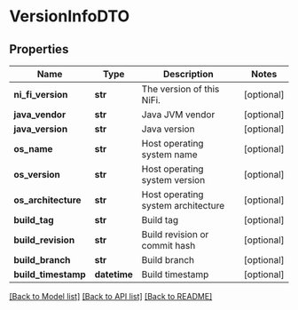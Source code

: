 # VersionInfoDTO

## Properties
Name | Type | Description | Notes
------------ | ------------- | ------------- | -------------
**ni_fi_version** | **str** | The version of this NiFi. | [optional] 
**java_vendor** | **str** | Java JVM vendor | [optional] 
**java_version** | **str** | Java version | [optional] 
**os_name** | **str** | Host operating system name | [optional] 
**os_version** | **str** | Host operating system version | [optional] 
**os_architecture** | **str** | Host operating system architecture | [optional] 
**build_tag** | **str** | Build tag | [optional] 
**build_revision** | **str** | Build revision or commit hash | [optional] 
**build_branch** | **str** | Build branch | [optional] 
**build_timestamp** | **datetime** | Build timestamp | [optional] 

[[Back to Model list]](../README.md#documentation-for-models) [[Back to API list]](../README.md#documentation-for-api-endpoints) [[Back to README]](../README.md)


